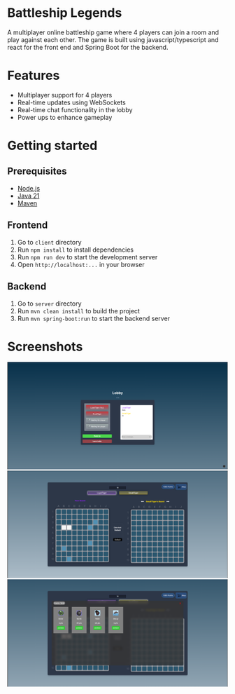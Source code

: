 # Battleship Legends
A multiplayer online battleship game where 4 players can join a room and play against each other. The game is built using javascript/typescript and react for the front end and Spring Boot for the backend.

# Features
- Multiplayer support for 4 players
- Real-time updates using WebSockets
- Real-time chat functionality in the lobby
- Power ups to enhance gameplay

# Getting started
## Prerequisites
- [Node.js](https://nodejs.org/en/download)
- [Java 21](https://www.oracle.com/java/technologies/javase/jdk21-archive-downloads.html)
- [Maven](https://maven.apache.org/download.cgi)

## Frontend
1. Go to `client` directory
2. Run `npm install` to install dependencies
3. Run `npm run dev` to start the development server
4. Open `http://localhost:...` in your browser

## Backend
1. Go to `server` directory
2. Run `mvn clean install` to build the project
3. Run `mvn spring-boot:run` to start the backend server

# Screenshots
![Lobby Page](Assets/screenshots/lobby%20page.png)
![Game Board](Assets/screenshots/gameboard.png)
![Shop](Assets/screenshots/shop.png)